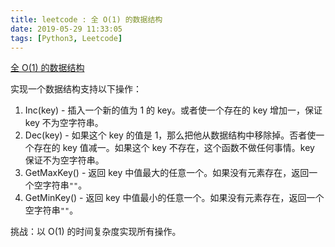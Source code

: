 ```yaml
---
title: leetcode : 全 O(1) 的数据结构
date: 2019-05-29 11:33:05
tags: [Python3, Leetcode]
---
```


[全 O(1) 的数据结构](https://leetcode-cn.com/problems/all-oone-data-structure/)

<p>实现一个数据结构支持以下操作：</p>

<!-- more -->

<ol>
	<li>Inc(key) - 插入一个新的值为 1 的 key。或者使一个存在的 key 增加一，保证 key 不为空字符串。</li>
	<li>Dec(key) - 如果这个 key 的值是 1，那么把他从数据结构中移除掉。否者使一个存在的 key 值减一。如果这个 key 不存在，这个函数不做任何事情。key 保证不为空字符串。</li>
	<li>GetMaxKey() - 返回 key 中值最大的任意一个。如果没有元素存在，返回一个空字符串<code>&quot;&quot;</code>。</li>
	<li>GetMinKey() - 返回 key 中值最小的任意一个。如果没有元素存在，返回一个空字符串<code>&quot;&quot;</code>。</li>
</ol>

<p>挑战：以 O(1) 的时间复杂度实现所有操作。</p>
